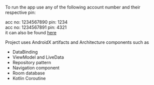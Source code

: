 To run the app use any of the following account number and their respective pin:

acc no: 1234567890 pin: 1234 <br>acc no: 1234567891 pin: 4321
<br>it can also be found [here](https://github.com/tobioyelekan/ATM/blob/master/app/src/main/java/com/example/android/atm/db/Customer.kt)

Project uses AndroidX artifacts and Architecture components such as
- DataBinding
- ViewModel and LiveData
- Repository pattern
- Navigation component
- Room database
- Kotlin Coroutine
